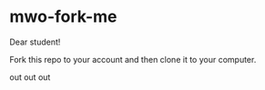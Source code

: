 # mwo-fork-me

Dear student!

Fork this repo to your account and then clone it to your computer.

out out out